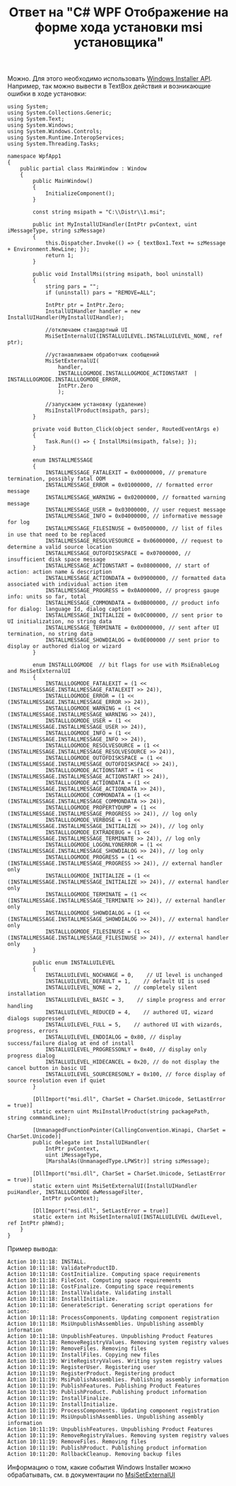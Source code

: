 ﻿---
title: "Ответ на \"C# WPF Отображение на форме хода установки msi установщика\""
se.owner.user_id: 240512
se.owner.display_name: "MSDN.WhiteKnight"
se.owner.link: "https://ru.stackoverflow.com/users/240512/msdn-whiteknight"
se.answer_id: 989398
se.question_id: 988674
se.post_type: answer
se.score: 2
se.is_accepted: False
---
<p>Можно. Для этого необходимо использовать <a href="https://docs.microsoft.com/en-us/windows/desktop/Msi/windows-installer-portal" rel="nofollow noreferrer">Windows Installer API</a>. Например, так можно вывести в TextBox действия и возникающие ошибки в ходе установки:</p>

<pre class="lang-cs prettyprint-override"><code>using System;
using System.Collections.Generic;
using System.Text;
using System.Windows;
using System.Windows.Controls;
using System.Runtime.InteropServices;
using System.Threading.Tasks;

namespace WpfApp1
{
    public partial class MainWindow : Window
    {
        public MainWindow()
        {
            InitializeComponent();   
        }

        const string msipath = "C:\\Distr\\1.msi";

        public int MyInstallUIHandler(IntPtr pvContext, uint iMessageType, string szMessage)
        {
            this.Dispatcher.Invoke(() =&gt; { textBox1.Text += szMessage + Environment.NewLine; });
            return 1;
        }

        public void InstallMsi(string msipath, bool uninstall)
        {
            string pars = "";
            if (uninstall) pars = "REMOVE=ALL"; 

            IntPtr ptr = IntPtr.Zero;
            InstallUIHandler handler = new InstallUIHandler(MyInstallUIHandler);

            //отключаем стандартный UI
            MsiSetInternalUI(INSTALLUILEVEL.INSTALLUILEVEL_NONE, ref ptr);

            //устанавливаем обработчик сообщений
            MsiSetExternalUI(
                handler,
                INSTALLLOGMODE.INSTALLLOGMODE_ACTIONSTART  | INSTALLLOGMODE.INSTALLLOGMODE_ERROR,
                IntPtr.Zero
                );

            //запускаем установку (удаление)
            MsiInstallProduct(msipath, pars);
        }

        private void Button_Click(object sender, RoutedEventArgs e)
        {
            Task.Run(() =&gt; { InstallMsi(msipath, false); });            
        }

        enum INSTALLMESSAGE
        {
            INSTALLMESSAGE_FATALEXIT = 0x00000000, // premature termination, possibly fatal OOM
            INSTALLMESSAGE_ERROR = 0x01000000, // formatted error message
            INSTALLMESSAGE_WARNING = 0x02000000, // formatted warning message
            INSTALLMESSAGE_USER = 0x03000000, // user request message
            INSTALLMESSAGE_INFO = 0x04000000, // informative message for log
            INSTALLMESSAGE_FILESINUSE = 0x05000000, // list of files in use that need to be replaced
            INSTALLMESSAGE_RESOLVESOURCE = 0x06000000, // request to determine a valid source location
            INSTALLMESSAGE_OUTOFDISKSPACE = 0x07000000, // insufficient disk space message
            INSTALLMESSAGE_ACTIONSTART = 0x08000000, // start of action: action name &amp; description
            INSTALLMESSAGE_ACTIONDATA = 0x09000000, // formatted data associated with individual action item
            INSTALLMESSAGE_PROGRESS = 0x0A000000, // progress gauge info: units so far, total
            INSTALLMESSAGE_COMMONDATA = 0x0B000000, // product info for dialog: language Id, dialog caption
            INSTALLMESSAGE_INITIALIZE = 0x0C000000, // sent prior to UI initialization, no string data
            INSTALLMESSAGE_TERMINATE = 0x0D000000, // sent after UI termination, no string data
            INSTALLMESSAGE_SHOWDIALOG = 0x0E000000 // sent prior to display or authored dialog or wizard        
        }

        enum INSTALLLOGMODE  // bit flags for use with MsiEnableLog and MsiSetExternalUI
        {
            INSTALLLOGMODE_FATALEXIT = (1 &lt;&lt; (INSTALLMESSAGE.INSTALLMESSAGE_FATALEXIT &gt;&gt; 24)),
            INSTALLLOGMODE_ERROR = (1 &lt;&lt; (INSTALLMESSAGE.INSTALLMESSAGE_ERROR &gt;&gt; 24)),
            INSTALLLOGMODE_WARNING = (1 &lt;&lt; (INSTALLMESSAGE.INSTALLMESSAGE_WARNING &gt;&gt; 24)),
            INSTALLLOGMODE_USER = (1 &lt;&lt; (INSTALLMESSAGE.INSTALLMESSAGE_USER &gt;&gt; 24)),
            INSTALLLOGMODE_INFO = (1 &lt;&lt; (INSTALLMESSAGE.INSTALLMESSAGE_INFO &gt;&gt; 24)),
            INSTALLLOGMODE_RESOLVESOURCE = (1 &lt;&lt; (INSTALLMESSAGE.INSTALLMESSAGE_RESOLVESOURCE &gt;&gt; 24)),
            INSTALLLOGMODE_OUTOFDISKSPACE = (1 &lt;&lt; (INSTALLMESSAGE.INSTALLMESSAGE_OUTOFDISKSPACE &gt;&gt; 24)),
            INSTALLLOGMODE_ACTIONSTART = (1 &lt;&lt; (INSTALLMESSAGE.INSTALLMESSAGE_ACTIONSTART &gt;&gt; 24)),
            INSTALLLOGMODE_ACTIONDATA = (1 &lt;&lt; (INSTALLMESSAGE.INSTALLMESSAGE_ACTIONDATA &gt;&gt; 24)),
            INSTALLLOGMODE_COMMONDATA = (1 &lt;&lt; (INSTALLMESSAGE.INSTALLMESSAGE_COMMONDATA &gt;&gt; 24)),
            INSTALLLOGMODE_PROPERTYDUMP = (1 &lt;&lt; (INSTALLMESSAGE.INSTALLMESSAGE_PROGRESS &gt;&gt; 24)), // log only
            INSTALLLOGMODE_VERBOSE = (1 &lt;&lt; (INSTALLMESSAGE.INSTALLMESSAGE_INITIALIZE &gt;&gt; 24)), // log only
            INSTALLLOGMODE_EXTRADEBUG = (1 &lt;&lt; (INSTALLMESSAGE.INSTALLMESSAGE_TERMINATE &gt;&gt; 24)), // log only
            INSTALLLOGMODE_LOGONLYONERROR = (1 &lt;&lt; (INSTALLMESSAGE.INSTALLMESSAGE_SHOWDIALOG &gt;&gt; 24)), // log only    
            INSTALLLOGMODE_PROGRESS = (1 &lt;&lt; (INSTALLMESSAGE.INSTALLMESSAGE_PROGRESS &gt;&gt; 24)), // external handler only
            INSTALLLOGMODE_INITIALIZE = (1 &lt;&lt; (INSTALLMESSAGE.INSTALLMESSAGE_INITIALIZE &gt;&gt; 24)), // external handler only
            INSTALLLOGMODE_TERMINATE = (1 &lt;&lt; (INSTALLMESSAGE.INSTALLMESSAGE_TERMINATE &gt;&gt; 24)), // external handler only
            INSTALLLOGMODE_SHOWDIALOG = (1 &lt;&lt; (INSTALLMESSAGE.INSTALLMESSAGE_SHOWDIALOG &gt;&gt; 24)), // external handler only
            INSTALLLOGMODE_FILESINUSE = (1 &lt;&lt; (INSTALLMESSAGE.INSTALLMESSAGE_FILESINUSE &gt;&gt; 24)), // external handler only
        }

        public enum INSTALLUILEVEL
        {
            INSTALLUILEVEL_NOCHANGE = 0,    // UI level is unchanged
            INSTALLUILEVEL_DEFAULT = 1,    // default UI is used
            INSTALLUILEVEL_NONE = 2,    // completely silent installation
            INSTALLUILEVEL_BASIC = 3,    // simple progress and error handling
            INSTALLUILEVEL_REDUCED = 4,    // authored UI, wizard dialogs suppressed
            INSTALLUILEVEL_FULL = 5,    // authored UI with wizards, progress, errors
            INSTALLUILEVEL_ENDDIALOG = 0x80, // display success/failure dialog at end of install
            INSTALLUILEVEL_PROGRESSONLY = 0x40, // display only progress dialog
            INSTALLUILEVEL_HIDECANCEL = 0x20, // do not display the cancel button in basic UI
            INSTALLUILEVEL_SOURCERESONLY = 0x100, // force display of source resolution even if quiet
        }

        [DllImport("msi.dll", CharSet = CharSet.Unicode, SetLastError = true)]        
        static extern uint MsiInstallProduct(string packagePath, string commandLine);

        [UnmanagedFunctionPointer(CallingConvention.Winapi, CharSet = CharSet.Unicode)]
        public delegate int InstallUIHandler(
            IntPtr pvContext,
            uint iMessageType,
            [MarshalAs(UnmanagedType.LPWStr)] string szMessage);

        [DllImport("msi.dll", CharSet = CharSet.Unicode, SetLastError = true)]
        static extern uint MsiSetExternalUI(InstallUIHandler puiHandler, INSTALLLOGMODE dwMessageFilter,
           IntPtr pvContext);

        [DllImport("msi.dll", SetLastError = true)]
        static extern int MsiSetInternalUI(INSTALLUILEVEL dwUILevel, ref IntPtr phWnd);        
    }    
}
</code></pre>

<p>Пример вывода:</p>

<pre class="lang-none prettyprint-override"><code>Action 10:11:18: INSTALL. 
Action 10:11:18: ValidateProductID. 
Action 10:11:18: CostInitialize. Computing space requirements
Action 10:11:18: FileCost. Computing space requirements
Action 10:11:18: CostFinalize. Computing space requirements
Action 10:11:18: InstallValidate. Validating install
Action 10:11:18: InstallInitialize. 
Action 10:11:18: GenerateScript. Generating script operations for action:
Action 10:11:18: ProcessComponents. Updating component registration
Action 10:11:18: MsiUnpublishAssemblies. Unpublishing assembly information
Action 10:11:18: UnpublishFeatures. Unpublishing Product Features
Action 10:11:18: RemoveRegistryValues. Removing system registry values
Action 10:11:19: RemoveFiles. Removing files
Action 10:11:19: InstallFiles. Copying new files
Action 10:11:19: WriteRegistryValues. Writing system registry values
Action 10:11:19: RegisterUser. Registering user
Action 10:11:19: RegisterProduct. Registering product
Action 10:11:19: MsiPublishAssemblies. Publishing assembly information
Action 10:11:19: PublishFeatures. Publishing Product Features
Action 10:11:19: PublishProduct. Publishing product information
Action 10:11:19: InstallFinalize. 
Action 10:11:19: InstallInitialize. 
Action 10:11:19: ProcessComponents. Updating component registration
Action 10:11:19: MsiUnpublishAssemblies. Unpublishing assembly information
Action 10:11:19: UnpublishFeatures. Unpublishing Product Features
Action 10:11:19: RemoveRegistryValues. Removing system registry values
Action 10:11:19: RemoveFiles. Removing files
Action 10:11:19: PublishProduct. Publishing product information
Action 10:11:20: RollbackCleanup. Removing backup files
</code></pre>

<p>Информацию о том, какие события Windows Installer можно обрабатывать, см. в документации по <a href="https://docs.microsoft.com/en-us/windows/desktop/api/msi/nf-msi-msisetexternaluia" rel="nofollow noreferrer">MsiSetExternalUI</a></p>
